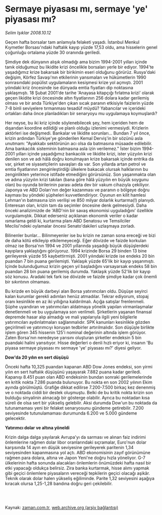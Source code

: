 # Sermaye piyasası mı, sermaye 'ye' piyasası mı?

*Selim Işıklar 2008.10.12*

<td class="columnist-detail">
<p>Geçen hafta borsalar tam anlamıyla felaketi yaşadı. İstanbul Menkul Kıymetler Borsası'ndaki haftalık kayıp yüzde 17,53 oldu, ama hisselerin genel çoğunluğu ortalama yüzde 30 oranında geriledi.</p>
<p>
<div id="haberMetinDiv">
<p>Şimdiye dek dünyanın alışık olmadığı ama bizim 1994-2001 yılları içinde tanık olduğumuz bu likidite krizi öncelikle borsaları yerle bir ediyor. 1994'te yaşadığımız krize bakarsak bir birikimin eseri olduğunu görürüz. Rusya'daki değişim, Körfez Savaşı'nın etkilerinin yansımaları ve hükümetlerin 1990 sonrasındaki popülist uygulamaların kesişmesi krize yol açmıştı. 2001 yılındaki kriz öncesinde ise dünyada emtia fiyatları dip noktasına yaklaşmıştı. 18 Şubat 2001'de tarihe 'Anayasa kitapçığı fırlatma krizi' olarak geçen likidite krizi öncesinde altın fiyatlarının 256 dolara kadar gerilemiş olması ve bir anda Türkiye'den çıkan sıcak paranın etkisiyle faizlerin yüzde 7-8 binli seviyelere tırmanması tesadüf müydü? Yabancılar ve içerideki ortakları daha önce planladıkları bir senaryoyu mu uygulamaya koymuşlardı? 
<p> Her neyse, bu iki kriz içinde söylenebilecek şey, hem içeriden hem de dışarıdan koordine edildiği ve planlı olduğu izlenimi vermesiydi. Krizlerin aktörleri ise değişmedi. Bankalar ve likidite sorunları... Bundan 7 yıl önce, krizin ardından Türkiye'ye gönderilen Kemal Derviş'in bir sözünü asla unutmam: "Ayakkabı sektörünün acı olsa da batmasına müsaade edilebilir. Ama bankacılık sisteminin batmasına asla izin verilemez." İster bizim 1994-2001 yılları içinde yaşadığımız bankacılık ve likidite krizi, ister yüzyılın krizi denilen son ve adı hâlâ doğru konulmayan krize bakarsak içinde entrika da var, şirket ve siyasetçilerin savaşları da var. Son yıllarda artan petrol ve emtia fiyatlarının zenginleştirdiği ülkelere bakacak olursak halklarının bu zenginlikten yeterince istifade etmediğini görürsünüz. Son yaşanmakta olan ve adına yüzyılın krizi takılan (bana göre hâlâ yüzyılın en büyük soygunu olan) bu oyunda birilerinin parası adeta dev bir vakum cihazıyla çekiliyor. Japonya ve ABD Doları'nın değer kazanması ve paranın o bölgeye doğru kayması bu yöndeki şüpheleri kuvvetlendiriyor. Oyunun en kilit hamlesi Lehman'ın batmasına izin verilişi ve 850 milyar dolarlık kurtarma(!) planıydı. Enteresan olan, krizin tam da seçimler öncesine denk gelmesiydi. Daha önceki analizimizde de 'ABD'nin bir savaş ekonomisi uyguladığını' özellikle vurgulamıştık. Dikkat ederseniz açıklanan ekonomik veriler o kadar ısmarlama geldi ki, kurtarma planı ABD Senatosu ve Temsilciler Meclisi'ndeki oylamalar öncesi Senato'dakileri uzlaşmaya zorladı. 
<p> Bilinenler bunlar... Bilinmeyenler ise bu krizin ne zaman sona ereceği ve bizi de daha kötü etkileyip etkilemeyeceği. Eğer dövizde ve faizde korkulan olmaz ise Borsa'nın 1994 ve 2001 yıllarında yaşadığı büyük düşüşlerdeki kayıplara yaklaştığını görüyoruz. 1994 krizinde Borsa 29 binden 13 bine gerileyerek yüzde 55 kaybettirmişti. 2001 yılındaki krizde ise endeks 20 bin puandan 7 bin puana gerilemişti. Yaklaşık yüzde 65'lik bir kayıp yaşanmıştı. İçinde bulunduğumuz krizin geçen yıl başladığını varsayarsak endeks 58 bin puandan 28 bin puana gerilemiş durumda. Yaklaşık yüzde 52'lik bir kayıp söz konusu. Aradaki tek fark ise dövizde ve faizde şimdiye kadar çok önemli bir sıkıntının olmaması. 
<p> Bu krizde en büyük darbeyi alan Borsa yatırımcıları oldu. Düşüşe seyirci kalan kurumlar gerekli adımları henüz atmadılar. Tekrar ediyorum, stopaj oranı kesinlikle en az iki yıllığına kaldırılmalı. Açığa satışlar frenlenmeli. Şüphe uyandıran ve yatırımcıları aldatmaya yönelik yapılan virmanlaşmalar denetlenmeli ve bu uygulamaya son verilmeli. Şirketlerin yaşanan finansal depremde hasar alıp almadığı ve mali yapılarıyla ilgili yeni bilgilerle yatırımcıları aydınlatmaları sağlanmalıdır. SPK kanunları kesinlikle gözden geçirilmeli ve yatırımcıyı koruyan tedbirler artırılmalıdır. Son düşüşle birlikte işlem gören 345 hissenin 125'i nominal değerinin altında işlem görüyor. Zaten Borsa'nın neredeyse yarısını oluşturan şirketler endeksin 5 bin puandaki halini yansıtıyor. Hisse değerleri o denli hızlı eriyor ki, insanın 'Bu piyasa sermaye piyasası mı sermaye 'ye' piyasası mı?' diyesi geliyor.
<p><b>Dow'da 20 yılın en sert düşüşü</b>
<p>Önceki hafta 10,325 puandan kapanan ABD Dow Jones endeksi, son yirmi yılın en sert haftalık düşüşünü yaşayarak 7.882 puana kadar geriledi. Kapanışı 8.451 puan olan ABD endeksinin bundan sonraki gerilemelerinde en kritik nokta 7.286 puanda bulunuyor. Bu nokta en son 2002 yılının Ekim ayında görülmüştü. Grafiğe dikkat edilirse 7.200-7.500 birkaç kez denenmiş ve o noktada ciddi bir destek oluşmuştu. Belki de bu kritik nokta krizin son bulduğu sinyalinin alınacağı bir gösterge olabilir. Ayrıca bu noktadan kısa süreli de olsa sert bir yükseliş gelebilir. Aksi durumda Dow'un bu noktada da tutunamaması yeni bir felaket senaryosunu gündeme getirebilir. 7.200 seviyesinde tutunulamaması durumunda 6.200 ve 5.000 gündeme gelecektir.
<p><b>Yatırımcı dolar ve altına yöneldi</b>
<p>Krizin dalga dalga yayılarak Avrupa'yı da sarması ve alınan faiz indirimi önlemlerine rağmen dolar libor oranlarındaki sıçramalar, Euro'nun dolar karşısında 14 ayın en düşük seviyesine gerileyerek paritenin 1,34 seviyesinden kapanmasına yol açtı. ABD ekonomisinin zayıf görünümüne rağmen para dolara, altına ve Japon Yeni'ne doğru hızla yöneliyor. G-7 ülkelerinin hafta sonunda alacakları önlemlerin önümüzdeki hafta nasıl bir etki yapacağı oldukça belirsiz. Zira banka kurtarmak, hisse alımı yapmak gibi geçici önlemlere piyasaların vereceği tepkilerin geçici olacağı aşikâr. Teknik olarak dolar halen yükseliş eğiliminde. Parite 1,32 seviyesini aşağıya kıracak olursa 1,25-1,28 bandına doğru geri çekilebilir.</p></p></p></p></p></p></p></p></div>
</p>


<p><br>
		 </br></p></td>

Kaynak: [zaman.com.tr](http://zaman.com.tr/yazar.do?yazino=748341), [web.archive.org (arşiv bağlantısı)](http://web.archive.org/web/20120213154058/http://www.zaman.com.tr:80/yazar.do?yazino=748341)
